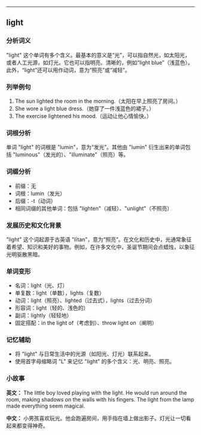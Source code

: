 
---------------
## light
### 分析词义
"light" 这个单词有多个含义。最基本的意义是“光”，可以指自然光，如太阳光，或者人工光源，如灯光。它也可以指明亮、清晰的，例如“light blue”（浅蓝色）。此外，“light”还可以用作动词，意为“照亮”或“减轻”。

### 列举例句
1. The sun lighted the room in the morning.（太阳在早上照亮了房间。）
2. She wore a light blue dress.（她穿了一件浅蓝色的裙子。）
3. The exercise lightened his mood.（运动让他心情愉快。）

### 词根分析
单词 "light" 的词根是 "lumin"，意为“发光”。其他由 "lumin" 衍生出来的单词包括 "luminous"（发光的）、"illuminate"（照亮）等。

### 词缀分析
- 前缀：无
- 词根：lumin（发光）
- 后缀：-t（动词）
- 相同词缀的其他单词：包括 "lighten"（减轻）、"unlight"（不照亮）

### 发展历史和文化背景
"light" 这个词起源于古英语 "lītan"，意为“照亮”。在文化和历史中，光通常象征着希望、知识和美好的事物。例如，在许多文化中，圣诞节期间会点蜡烛，以象征光明驱散黑暗。

### 单词变形
- 名词：light（光、灯）
- 单复数：light（单数），lights（复数）
- 动词：light（照亮）、lighted（过去式），lights（过去分词）
- 形容词：light（轻的、浅色的）
- 副词：lightly（轻轻地）
- 固定搭配：in the light of（考虑到）、throw light on（阐明）

### 记忆辅助
- 将 "light" 与日常生活中的光源（如阳光、灯光）联系起来。
- 使用首字母缩略词 "L" 来记忆 "light" 的多个含义：光、明亮、照亮。

### 小故事
**英文：** 
The little boy loved playing with the light. He would run around the room, making shadows on the walls with his fingers. The light from the lamp made everything seem magical.

**中文：**
小男孩喜欢玩光。他会跑遍房间，用手指在墙上做出影子。灯光让一切看起来都变得神奇。

